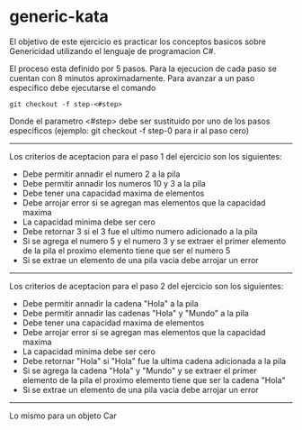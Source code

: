 generic-kata
============

El objetivo de este ejercicio es practicar los conceptos basicos sobre Genericidad utilizando el lenguaje de programacion C#.

El proceso esta definido por 5 pasos. Para la ejecucion de cada paso se cuentan con 8 minutos aproximadamente. Para avanzar a un paso especifico debe ejecutarse el comando 

```git
git checkout -f step-<#step>
```
Donde el parametro <#step> debe ser sustituido por uno de los pasos especificos (ejemplo: git checkout -f step-0 para ir al paso cero)

---
Los criterios de aceptacion para el paso 1 del ejercicio son los siguientes:
* Debe permitir annadir el numero 2 a la pila
* Debe permitir annadir los numeros 10 y 3 a la pila
* Debe tener una capacidad maxima de elementos
* Debe arrojar error si se agregan mas elementos que la capacidad maxima
* La capacidad minima debe ser cero
* Debe retornar 3 si el 3 fue el ultimo numero adicionado a la pila
* Si se agrega el numero 5 y el numero 3 y se extraer el primer elemento de la pila el proximo elemento tiene que ser el numero 5
* Si se extrae un elemento de una pila vacia debe arrojar un error

---
Los criterios de aceptacion para el paso 2 del ejercicio son los siguientes:

* Debe permitir annadir la cadena "Hola" a la pila
* Debe permitir annadir las cadenas "Hola" y "Mundo" a la pila
* Debe tener una capacidad maxima de elementos
* Debe arrojar error si se agregan mas elementos que la capacidad maxima
* La capacidad minima debe ser cero
* Debe retornar "Hola" si "Hola" fue la ultima cadena adicionada a la pila
* Si se agrega la cadena "Hola" y "Mundo" y se extraer el primer elemento de la pila el proximo elemento tiene que ser la cadena "Hola"
* Si se extrae un elemento de una pila vacia debe arrojar un error

---
Lo mismo para un objeto Car